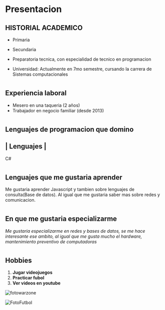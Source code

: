 # Presentacion 

## HISTORIAL ACADEMICO

* Primaria 
* Secundaria
* Preparatoria tecnica, con especialidad de tecnico en programacion 

* Universidad: Actualmente en 7mo semestre, cursando la carrera de Sistemas computacionales

#
## Experiencia laboral

+ Mesero en una taqueria (2 años)
+ Trabajador en negocio familiar (desde 2013)

#
## Lenguajes de programacion que domino

| Lenguajes | 
-------------
C#
#
## Lenguajes que me gustaria aprender
Me gustaria aprender Javascript y tambien sobre lenguajes de consulta(Base de datos). Al igual que me gustaria saber mas sobre redes y comunicacion.

# 
## En que me gustaria especializarme 
*Me gustaria especializarme en redes y bases de datos, se me hace interesante ese ambito, al igual que me gusta mucho el hardware, mantenimiento preventivo de computadoras*

#
## Hobbies 

1. **Jugar videojuegos**
2. **Practicar fubol**
3. **Ver videos en youtube**

   
![fotowarzone](https://cdn.pocket-lint.com/r/s/1200x630/assets/images/161469-games-news-feature-everything-we-know-about-warzone-2-0-gameplay-new-map-and-more-image1-dnzypkfj1y.jpg)

![FotoFutbol](https://www.bbva.com/wp-content/uploads/2017/08/bbva-balon-futbol-2017-08-11-1024x622.jpg)



                                       

